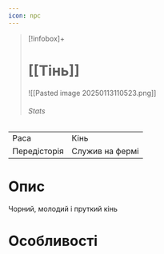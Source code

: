 ```yaml
---
icon: npc
---
```

>[!infobox]+
># [[Тінь]]
>![[Pasted image 20250113110523.png]]
>###### Stats
|   |   |
|---|---|
|Раса| Кінь|
|Передісторія|Служив на фермі|

# Опис
Чорний, молодий і пруткий кінь

# Особливості